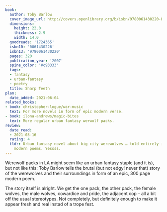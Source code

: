 ```yaml
---
book:
  author: Toby Barlow
  cover_image_url: http://covers.openlibrary.org/b/isbn/9780061430220-L.jpg
  dimensions:
    height: 22.0
    thickness: 2.9
    width: 14.0
  goodreads: '1724365'
  isbn10: '0061430226'
  isbn13: '9780061430220'
  pages: 320
  publication_year: '2007'
  spine_color: '#c93333'
  tags:
  - fantasy
  - urban-fantasy
  - poetry
  title: Sharp Teeth
plan:
  date_added: 2021-06-04
related_books:
- book: christopher-logue/war-music
  text: For more novels in form of epic modern verse.
- book: ilona-andrews/magic-bites
  text: More regular urban fantasy werwolf packs.
review:
  date_read:
  - 2021-03-16
  rating: 4
  tldr: Urban fantasy novel about big city werewolves … told entirely in verse. Apparently I'm a sucker for 
    modern poems. Yessss.
---
```


Werewolf packs in LA might seem like an urban fantasy staple (and it is), but not like this: Toby Barlow tells the
brutal (but not edgy! never that) story of the werewolves and their surroundings in form of an epic, 300 page modern
poem.

The story itself is alright. We get the one pack, the other pack, the female wolves, the male wolves, cowardice and
pride, the adjacent cop – all a bit off the usual stereotypes. Not completely, but definitely enough to make it appear
fresh and real instad of a trope fest.

